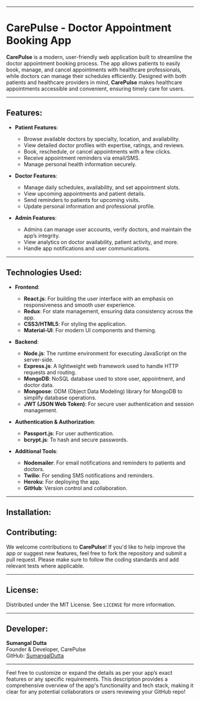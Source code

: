 
---

# **CarePulse** - Doctor Appointment Booking App

**CarePulse** is a modern, user-friendly web application built to streamline the doctor appointment booking process. The app allows patients to easily book, manage, and cancel appointments with healthcare professionals, while doctors can manage their schedules efficiently. Designed with both patients and healthcare providers in mind, **CarePulse** makes healthcare appointments accessible and convenient, ensuring timely care for users.

---

## Features:
- **Patient Features**:
  - Browse available doctors by specialty, location, and availability.
  - View detailed doctor profiles with expertise, ratings, and reviews.
  - Book, reschedule, or cancel appointments with a few clicks.
  - Receive appointment reminders via email/SMS.
  - Manage personal health information securely.

- **Doctor Features**:
  - Manage daily schedules, availability, and set appointment slots.
  - View upcoming appointments and patient details.
  - Send reminders to patients for upcoming visits.
  - Update personal information and professional profile.

- **Admin Features**:
  - Admins can manage user accounts, verify doctors, and maintain the app’s integrity.
  - View analytics on doctor availability, patient activity, and more.
  - Handle app notifications and user communications.

---

## Technologies Used:

- **Frontend**:
  - **React.js**: For building the user interface with an emphasis on responsiveness and smooth user experience.
  - **Redux**: For state management, ensuring data consistency across the app.
  - **CSS3/HTML5**: For styling the application.
  - **Material-UI**: For modern UI components and theming.

- **Backend**:
  - **Node.js**: The runtime environment for executing JavaScript on the server-side.
  - **Express.js**: A lightweight web framework used to handle HTTP requests and routing.
  - **MongoDB**: NoSQL database used to store user, appointment, and doctor data.
  - **Mongoose**: ODM (Object Data Modeling) library for MongoDB to simplify database operations.
  - **JWT (JSON Web Token)**: For secure user authentication and session management.

- **Authentication & Authorization**:
  - **Passport.js**: For user authentication.
  - **bcrypt.js**: To hash and secure passwords.

- **Additional Tools**:
  - **Nodemailer**: For email notifications and reminders to patients and doctors.
  - **Twilio**: For sending SMS notifications and reminders.
  - **Heroku**: For deploying the app.
  - **GitHub**: Version control and collaboration.

---

## Installation:



## Contributing:

We welcome contributions to **CarePulse**! If you'd like to help improve the app or suggest new features, feel free to fork the repository and submit a pull request. Please make sure to follow the coding standards and add relevant tests where applicable.

---

## License:

Distributed under the MIT License. See `LICENSE` for more information.

---

## Developer:

**Sumangal Dutta**  
Founder & Developer, CarePulse  
GitHub: [SumangalDutta](https://github.com/Sumangal-Dutta)

---

Feel free to customize or expand the details as per your app’s exact features or any specific requirements. This description provides a comprehensive overview of the app's functionality and tech stack, making it clear for any potential collaborators or users reviewing your GitHub repo!
